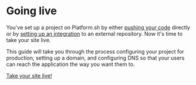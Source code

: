 # Going live

You've set up a project on Platform.sh by either [pushing your code](/gettingstarted/own-code.md) directly or by [setting up an integration](/gettingstarted/integrations.md) to an external repository. Now it's time to take your site live.

This guide will take you through the process configuring your project for production, setting up a domain, and configuring DNS so that your users can reach the application the way you want them to.

<div class="buttons">
  <a href="#" class="button-link next">Take your site live!</a>
</div>
